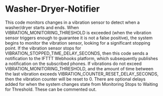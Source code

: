 # Washer-Dryer-Notifier
This code monitors changes in a vibration sensor to detect when a washer/dryer starts and ends. When VIBRATION_MONITORING_THRESHOLD is exceeded (when the vibration sensor triggers enough to guarantee it is not a false positive), the system begins to monitor the vibration sensor, looking for a significant stopping point. If the vibration sensor stops for VIBRATION_STOPPED_TIME_DELAY_SECONDS, then this code sends a notification to the IFTTT Webhooks platform, which subsequently publishes a notification on the subscribed phones. If vibrations do not exceed VIBRATION_MONITORING_THRESHOLD, and the amount of time between the last vibration exceeds VIBRATION_COUNTER_RESET_DELAY_SECONDS, then the vibration counter will be reset to 0.  There are optional delays added for when the system changes state from Monitoring Stops to Waiting for Threshold. These can be commented out.
